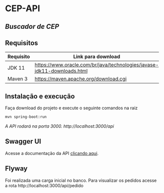 # CEP-API

## _Buscador de CEP_

## Requisitos

| Requisito | Link para download                                                  |
| --------- | ------------------------------------------------------------------- |
| JDK 11      | https://www.oracle.com/br/java/technologies/javase-jdk11-downloads.html |
| Maven 3    | https://maven.apache.org/download.cgi |

## Instalação e execução

Faça download do projeto e execute o seguinte comandos na raiz

```sh
mvn spring-boot:run
```

_A API rodará na porta 3000. http://localhost:3000/api_

## Swagger UI

Acesse a documentação da API [clicando aqui](https://localhost:3000/api/swagger-ui.html).

## Flyway

Foi realizada uma carga inicial no banco. Para visualizar os pedidos acesse a rota http://localhost:3000/api/pedido


